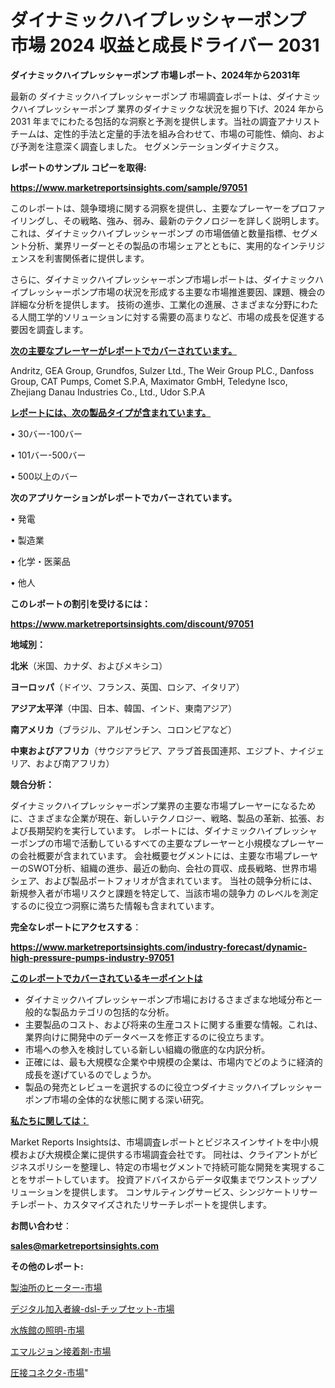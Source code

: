 # ダイナミックハイプレッシャーポンプ 市場 2024 収益と成長ドライバー 2031

<strong>ダイナミックハイプレッシャーポンプ 市場レポート、2024年から2031年</strong>

最新の ダイナミックハイプレッシャーポンプ 市場調査レポートは、ダイナミックハイプレッシャーポンプ 業界のダイナミックな状況を掘り下げ、2024 年から 2031 年までにわたる包括的な洞察と予測を提供します。当社の調査アナリスト チームは、定性的手法と定量的手法を組み合わせて、市場の可能性、傾向、および予測を注意深く調査しました。 セグメンテーションダイナミクス。



<strong>レポートのサンプル コピーを取得:</strong> <a href=https://www.marketreportsinsights.com/sample/97051>

<strong><u>https://www.marketreportsinsights.com/sample/97051</u></strong></a>

このレポートは、競争環境に関する洞察を提供し、主要なプレーヤーをプロファイリングし、その戦略、強み、弱み、最新のテクノロジーを詳しく説明します。 これは、ダイナミックハイプレッシャーポンプ の市場価値と数量指標、セグメント分析、業界リーダーとその製品の市場シェアとともに、実用的なインテリジェンスを利害関係者に提供します。

さらに、ダイナミックハイプレッシャーポンプ市場レポートは、ダイナミックハイプレッシャーポンプ市場の状況を形成する主要な市場推進要因、課題、機会の詳細な分析を提供します。 技術の進歩、工業化の進展、さまざまな分野にわたる人間工学的ソリューションに対する需要の高まりなど、市場の成長を促進する要因を調査します。



<strong><u>次の主要なプレーヤーがレポートでカバーされています。</u></strong>

Andritz, GEA Group, Grundfos, Sulzer Ltd., The Weir Group PLC., Danfoss Group, CAT Pumps, Comet S.P.A, Maximator GmbH, Teledyne Isco, Zhejiang Danau Industries Co., Ltd., Udor S.P.A



<strong><u><b>レポートには、次の製品タイプが含まれています。</b></u></strong>

• 30バー-100バー

• 101バー-500バー

• 500以上のバー



<strong><b>次のアプリケーションがレポートでカバーされています。</b></strong>

• 発電

• 製造業

• 化学・医薬品

• 他人



<strong><b>このレポートの割引を受けるには：</b></strong><a href=https://www.marketreportsinsights.com/discount/97051>

<strong><u>https://www.marketreportsinsights.com/discount/97051</u></strong></a>



<strong>地域別：</strong>



<strong>北米</strong>（米国、カナダ、およびメキシコ）



<strong>ヨーロッパ</strong>（ドイツ、フランス、英国、ロシア、イタリア）



<strong>アジア太平洋</strong>（中国、日本、韓国、インド、東南アジア）



<strong>南アメリカ</strong>（ブラジル、アルゼンチン、コロンビアなど）



<strong>中東およびアフリカ</strong>（サウジアラビア、アラブ首長国連邦、エジプト、ナイジェリア、および南アフリカ）



<strong>競合分析：</strong>

ダイナミックハイプレッシャーポンプ業界の主要な市場プレーヤーになるために、さまざまな企業が現在、新しいテクノロジー、戦略、製品の革新、拡張、および長期契約を実行しています。 レポートには、ダイナミックハイプレッシャーポンプの市場で活動しているすべての主要なプレーヤーと小規模なプレーヤーの会社概要が含まれています。 会社概要セグメントには、主要な市場プレーヤーのSWOT分析、組織の進歩、最近の動向、会社の買収、成長戦略、世界市場シェア、および製品ポートフォリオが含まれています。 当社の競争分析には、新規参入者が市場リスクと課題を特定して、当該市場の競争力 のレベルを測定するのに役立つ洞察に満ちた情報も含まれています。



<strong>完全なレポートにアクセスする</strong>：

<a href=https://www.marketreportsinsights.com/industry-forecast/dynamic-high-pressure-pumps-industry-97051>

<strong><u>https://www.marketreportsinsights.com/industry-forecast/dynamic-high-pressure-pumps-industry-97051</u></strong></a>



<strong><u><b>このレポートでカバーされているキーポイントは</b></u></strong>
<ul>
  <li>ダイナミックハイプレッシャーポンプ市場におけるさまざまな地域分布と一般的な製品カテゴリの包括的な分析。</li>
  <li>主要製品のコスト、および将来の生産コストに関する重要な情報。これは、業界向けに開発中のデータベースを修正するのに役立ちます。</li>
  <li>市場への参入を検討している新しい組織の徹底的な内訳分析。</li>
  <li>正確には、最も大規模な企業や中規模の企業は、市場内でどのように経済的成長を遂げているのでしょうか。</li>
  <li>製品の発売とレビューを選択するのに役立つダイナミックハイプレッシャーポンプ市場の全体的な状態に関する深い研究。</li>
</ul>


<strong><u><b>私たちに関しては：</b></u></strong>

Market Reports Insightsは、市場調査レポートとビジネスインサイトを中小規模および大規模企業に提供する市場調査会社です。 同社は、クライアントがビジネスポリシーを整理し、特定の市場セグメントで持続可能な開発を実現することをサポートしています。 投資アドバイスからデータ収集までワンストップソリューションを提供します。 コンサルティングサービス、シンジケートリサーチレポート、カスタマイズされたリサーチレポートを提供します。



<strong><b>お問い合わせ</b></strong>：

<a href=mailto:sales@marketreportsinsights.com>

<strong><u>sales@marketreportsinsights.com</u></strong></a>



<strong>その他のレポート:</strong>

<a href=https://www.linkedin.com/pulse/製油所のヒーター-市場-2030-年までの需要に焦点を当てた-2023-baftf/>製油所のヒーター-市場</a>

<a href=https://www.linkedin.com/pulse/デジタル加入者線-dsl-チップセット-市場-2023-競争分析と事業成長-2030-pr-news-hub-mnm8f/>デジタル加入者線-dsl-チップセット-市場</a>

<a href=https://www.linkedin.com/pulse/水族館の照明-市場-2023-総利益と主要ベンダー-2030-data-dive-discoveries-24-analysis-uo3ec/>水族館の照明-市場</a>

<a href=https://www.linkedin.com/pulse/エマルジョン接着剤-市場-2023-最新の-cagr-および成長分析-2030-pr-news-hub-7v4if/>エマルジョン接着剤-市場</a>

<a href=https://www.linkedin.com/pulse/圧接コネクタ-市場-2023-推進要因と成長機会-2030-analytics-achievers-24-analysis-dvuqf/>圧接コネクタ-市場</a>"

